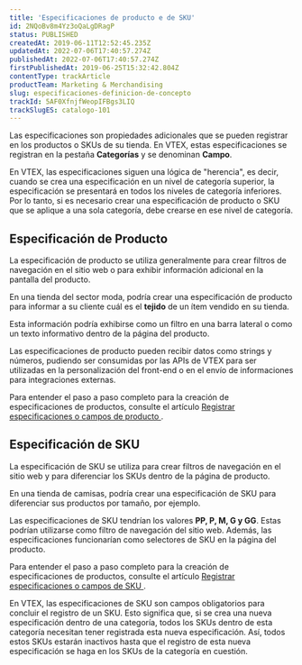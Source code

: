 ```yaml
---
title: 'Especificaciones de producto e de SKU'
id: 2NQoBv8m4Yz3oQaLgDRagP
status: PUBLISHED
createdAt: 2019-06-11T12:52:45.235Z
updatedAt: 2022-07-06T17:40:57.274Z
publishedAt: 2022-07-06T17:40:57.274Z
firstPublishedAt: 2019-06-25T15:32:42.804Z
contentType: trackArticle
productTeam: Marketing & Merchandising
slug: especificaciones-definicion-de-concepto
trackId: 5AF0XfnjfWeopIFBgs3LIQ
trackSlugES: catalogo-101
---
```


Las especificaciones son propiedades adicionales que se pueden registrar en los productos o SKUs de su tienda. En VTEX, estas especificaciones se registran en la pestaña **Categorías** y se denominan **Campo**.

<div class="alert alert-warning">
<p>En VTEX, las especificaciones siguen una lógica de "herencia", es decir, cuando se crea una especificación en un nivel de categoría superior, la especificación se presentará en todos los niveles de categoría inferiores. Por lo tanto, si es necesario crear una especificación de producto o SKU que se aplique a una sola categoría, debe crearse en ese nivel de categoría.</p>
</div>

## Especificación de Producto

La especificación de producto se utiliza generalmente para crear filtros de navegación en el sitio web o para exhibir información adicional en la pantalla del producto.  

En una tienda del sector moda, podría crear una especificación de producto para informar a su cliente cuál es el **tejido** de un ítem vendido en su tienda.

Esta información podría exhibirse como un filtro en una barra lateral o como un texto informativo dentro de la página del producto.

Las especificaciones de producto pueden recibir datos como strings y números, pudiendo ser consumidas por las APIs de VTEX para ser utilizadas en la personalización del front-end o en el envío de informaciones para integraciones externas.

Para entender el paso a paso completo para la creación de especificaciones de productos, consulte el artículo [Registrar especificaciones o campos de producto
](https://help.vtex.com/es/tutorial/registrar-especificaciones-o-campos-de-producto--tutorials_106).

## Especificación de SKU

La especificación de SKU se utiliza para crear filtros de navegación en el sitio web y para diferenciar los SKUs dentro de la página de producto.

En una tienda de camisas, podría crear una especificación de SKU para diferenciar sus productos por tamaño, por ejemplo.

Las especificaciones de SKU tendrían los valores **PP, P, M, G y GG**. Estas podrían utilizarse como filtro de navegación del sitio web. Además, las especificaciones funcionarían como selectores de SKU en la página del producto.

Para entender el paso a paso completo para la creación de especificaciones de productos, consulte el artículo [Registrar especificaciones o campos de SKU
](https://help.vtex.com/es/tutorial/registrar-especificaciones-o-campos-de-sku--tutorials_119).

<div class="alert alert-warning">
En VTEX, las especificaciones de SKU son campos obligatorios para concluir el registro de un SKU. Esto significa que, si se crea una nueva especificación dentro de una categoría, todos los SKUs dentro de esta categoría necesitan tener registrada esta nueva especificación. Así, todos estos SKUs estarán inactivos hasta que el registro de esta nueva especificación se haga en los SKUs de la categoría en cuestión.
</div>
